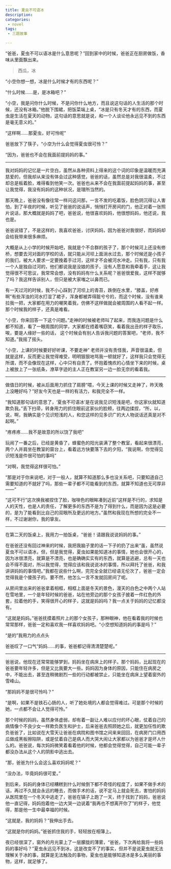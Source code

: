 ```yaml
---
title: 夏虫不可语冰
description:
categories:
 - novel
tags:
 - 三题故事

---
```


“爸爸，夏虫不可以语冰是什么意思呢？”回到家中的时候，爸爸正在厨房做饭，香味从里面飘出来。

<!-- more -->

> 西瓜，冰

“小空你想一想，冰是什么时候才有的东西呢？”

“什么时候……是，是冰箱吧？”

“小空，我是问你什么时候，不是问你什么地方，而且说这句话的人生活的那个时候，还没有冰箱。”他脱下围裙，把饭菜端上桌，“冰是只有冬天才有的东西，而夏虫是生活在夏天的动物，这句话的意思就是说，和一个人谈论他永远见不到的东西是毫无意义的。”

“这样啊……那夏虫，好可怜呢”

爸爸放下了筷子，“小空为什么会觉得夏虫很可怜？”

“因为，爸爸也不会在我面前提妈妈的事。”

---

我对妈妈的记忆是一片空白，虽然从各种资料上得来的这个词的印象是温暖而充满慈爱的，但我却从来没有体会过这种感觉，爸爸的话，虽然总是对我很温柔，不过却总是板着脸，难得看到他笑一次。爸爸也从来不会在我面前提起妈妈的事，甚至让我觉得，我没有妈妈的这种状况，是理所当然的。

那天晚上，爸爸没有像往常一样问这问那，一言不发的吃着饭，脸色阴沉得让人害怕，到了半夜的时候，听见了爸爸的说话声，悄悄打开房间的门，他正对着一张照片说话，那大概就是妈妈了吧，爸爸说，他很喜欢妈妈，他很想妈妈，他还说，我也是。

爸爸说错了，不是这样的，我喜欢爸爸，讨厌妈妈，因为爸爸对我很好，而妈妈却会给我带来很多麻烦。

大概是从上小学的时候开始吧，我就是个不合群的孩子了，那个时候河上还没有修桥，想要去河对面的学校的话，就只能从河坝上面淌水过去，那个时候还是小孩子的我们，被大人要求一定要挽着手过河，这样才不会被河水冲走。只有我，只有我一个人是独自过河的，他们都说我是没娘的孩子，没有人愿意和我牵着手，这让我觉得很不可思议，我常常会想，没有妈妈有什么关系呢？爸爸很爱我，这样不就够了吗？我这样告诉别人，但只是被大家嗤之以鼻而已。

有一天过河的时候，我不小心踩到了河坝上的青苔，跌倒在水里，“膝盖，好疼啊”有些浑浊的河水打湿了裙子，浑身都被弄得脏兮兮的，而这个时候，没有谁来拉我一把，大家都在用力的嘲笑着我，仿佛不这样做就会被周围的人看不起一样。那个时候我的样子，还真是难看。

“小空，你来回答一下这个问题。”走神的时候被老师叫了起来，而我连问题是什么都不知道，看了一眼周围的同学，大家都在捂着嘴窃笑，看着我出丑的样子取乐，唉，要是人缘好一些的话， 这个时候会有别人告诉我问题的答案吧，“老师，我不知道。”我摇了摇头。

 “小空，上课的时候要好好听课，不要走神” 老师并没有责怪我，声音很温柔，但就是这样，反而更让我觉得难受，明明狠狠地骂我一顿就好了，这样我只会觉得无所谓，而不会像现在这样，心中只有自责了。怀抱着愧疚的心情坐下来的时候，桌上被放上了一张纸条，潦草字迹的主人正在教室另一边一脸无奈的看着我。

---

做值日的时候，被从后面用力抓住了肩膀“喂，今天上课的时候又走神了，昨天晚上没睡好吗？”好友今天也是一样的有活力，和我完全不一样。

“我知道那句话的意思了，‘夏虫不可语冰’是在说我见识短浅是吧，你这家伙就知道欺负我。”丢下扫帚，转身用力的抓住眼前这家伙的脸颊，往两边揉捏，“所，以，说，啊，我确实是个见识短浅的人，和您这样的见多识广的大人物说话还真是对不起啊。”

“疼疼疼……我不是故意的所以饶了我吧”

玩闹了一番之后，已经是黄昏了，蜂蜜色的阳光装满了整个教室，看起来很漂亮，两个人并肩坐在教室的窗台上，看着远方快要落下去的夕阳，“我说啊，你觉得见识短浅是件很可怕的事吗”

“对啊，我觉得这样很可怕。”

“那是对于你来说吧，对于一般人，就算不知道那么多也没关系吧，只要知道自己需要知道的不就好了吗，那些一辈子都不可能看到的东西，就算不知道也无可厚非——”

“这可不行”这次换我被捏住了脸，咖啡色的眼眸凑到近前“这样是不行的，求知是人的天性，也是人的责任，了解更多的东西不是为了得到什么，而是因为这是必要的，是为了能看到比自己的双眼所及更远的地方。”虽然和我现在所想的完全不一样，不过谢谢你，我的挚友。

---

在第二天的饭桌上，我用力一拍饭桌，“爸爸！请跟我说说妈妈的事。”

在爸爸还没有回过神来的时候，我把我脑子里的话一下子的扔了出来“虽，虽然说夏虫不可以语冰，但，但是我觉得，夏虫如果能知道冰的事情，她也会很开心的，因为冰很漂亮，就算是不漂亮，也是确确实实有的东西，就算是逃避，总有一天也会不得不面对，所以我觉得，觉得应该和我说说冰的事情，所以拜托了爸爸，和我讲讲妈妈的事情吧。”我都在说些什么啊，完完全全就已经语无伦次了，爸爸一定会觉得我是个傻孩子的。要不然，他怎么一言不发就回房间了呢。

从房间里出来的爸爸拿着相框，相框上面是冬天的景色，漫天的白色之中两个人站在雪地里，一个是年轻时候的爸爸，站在他旁边的那个女孩子披着一件红色的外套，拉着他的手，笑得很开心的样子，这就是妈妈吗？我一点关于妈妈的记忆都没有。

“这就是妈妈。”爸爸抚摸着照片上的那个女孩子，那种眼神，他在看着我的时候也常常那样，爸爸一定和喜欢我一样喜欢妈妈吧。“小空想知道妈妈的事是吗？”

“是的”我用力的点点头

爸爸叹了一口气“妈妈……的事，爸爸都记得清清楚楚呢。”

---

爸爸说，他现在还常常能够梦到，妈妈坐在病床上的样子。那个妈妈，比起现在的爸爸要年轻许多，但是又比我要大一些。妈妈因为身体的原因，只能住在病房之中，不能出去，甚至连稍微剧烈一些的行动都被禁止，只能坐在病床上望着窗外的雪峰山。

“那妈妈不是很可怜吗？”

“是啊，如果不是铁石心肠的人，听了她处境的人都会觉得难过。可是那个时候的她，一点都不会让人觉得可怜。”

那个时候的妈妈，虽然身体虚弱，却有着一副让人难以应付的坏心眼，仗着自己的病情像个不良少女一样欺负医生和护士，后来爸爸去照顾她之后，就更加任性的欺负爸爸了，比如说在大雪天让爸爸在病院和图书馆之间来来回回，在病房门口用西瓜做成黑板擦陷阱，或是仗着自己是病人而大哭大闹让大家都以为爸爸才是坏人什么的。爸爸说，每次妈妈微笑着看着他的时候，他都会觉得觉得，自己可能一辈子都没办法从这个人的阴影中逃出去。

“那，爸爸为什么会这么喜欢妈妈呢？”

“没办法，毕竟妈妈很可爱。”

到后来，妈妈的身体已经糟糕到什么时候倒下都不奇怪的程度了，如果不做手术的话，再过不久就会永远的睡去，而做手术的话，说不定马上就会死去，害怕的妈妈从医院里在一个冬天中逃走了，爸爸在镇子上跑了一天，终于找到了妈妈，爸爸说他一直记得，妈妈抱着他一边大哭一边说着“我再也不想离开你了”的样子，他觉得，那是他一生中最幸福的时候。

“这就是，我的妈妈？”我伸出手去。

“这就是你的妈妈。”爸爸抓住我的手，轻轻放在相簿上。

夜已经很深了，窗外的月光蒙上了一层朦胧的薄雾，“爸爸，下次再给我将一些妈妈的事好吗？”夏虫永远见不到冰，这是改变不了的事实，但并不是说夏虫就无法理解关于冰的事，就算是无法触及的事物，夏虫也是能够知道冰是多么美丽的事物，这样，就足够了。